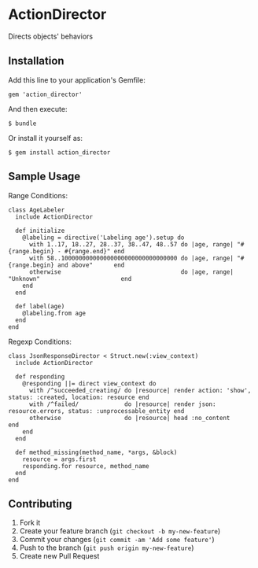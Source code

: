 # ActionDirector

Directs objects' behaviors

## Installation

Add this line to your application's Gemfile:

    gem 'action_director'

And then execute:

    $ bundle

Or install it yourself as:

    $ gem install action_director

## Sample Usage

Range Conditions:

    class AgeLabeler
      include ActionDirector

      def initialize
        @labeling = directive('Labeling age').setup do
          with 1..17, 18..27, 28..37, 38..47, 48..57 do |age, range| "#{range.begin} - #{range.end}" end
          with 58..100000000000000000000000000000000 do |age, range| "#{range.begin} and above"      end
          otherwise                                  do |age, range| "Unknown"                       end
        end
      end
    
      def label(age)
        @labeling.from age
      end
    end

Regexp Conditions:

    class JsonResponseDirector < Struct.new(:view_context)
      include ActionDirector

      def responding
        @responding ||= direct view_context do
          with /^succeeded_creating/ do |resource| render action: 'show', status: :created, location: resource end
          with /^failed/             do |resource| render json: resource.errors, status: :unprocessable_entity end
          otherwise                  do |resource| head :no_content                                            end
        end
      end

      def method_missing(method_name, *args, &block)
        resource = args.first
        responding.for resource, method_name
      end
    end

## Contributing

1. Fork it
2. Create your feature branch (`git checkout -b my-new-feature`)
3. Commit your changes (`git commit -am 'Add some feature'`)
4. Push to the branch (`git push origin my-new-feature`)
5. Create new Pull Request
